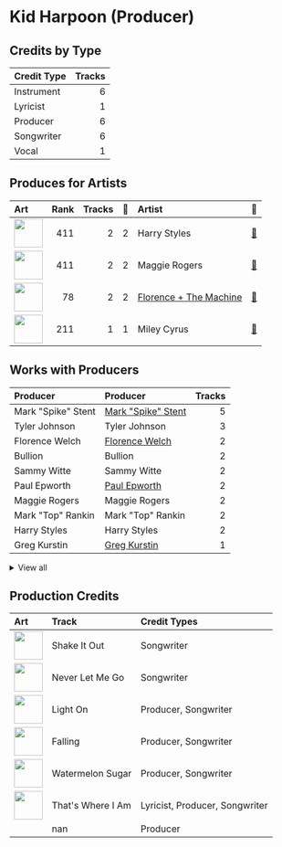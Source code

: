 # Kid Harpoon (Producer)

## Credits by Type

| Credit Type | Tracks |
|:---|---:|
| Instrument | 6 |
| Lyricist | 1 |
| Producer | 6 |
| Songwriter | 6 |
| Vocal | 1 |

## Produces for Artists

| Art | Rank | Tracks | 💚 | Artist | 🔗 |
|:---|---:|---:|---:|:---|:---|
| <img src="https://i.scdn.co/image/ab6761610000e5ebf7db7c8ede90a019c54590bb" alt="" width="50" /> | 411 | 2 | 2 | Harry Styles | [🔗](https://open.spotify.com/artist/6KImCVD70vtIoJWnq6nGn3) |
| <img src="https://i.scdn.co/image/ab6761610000e5eb621d7cddc0d2fa4d94ed1c1e" alt="" width="50" /> | 411 | 2 | 2 | Maggie Rogers | [🔗](https://open.spotify.com/artist/4NZvixzsSefsNiIqXn0NDe) |
| <img src="https://i.scdn.co/image/ab6761610000e5ebe3c37f869b830d1cf1ec829a" alt="" width="50" /> | 78 | 2 | 2 | [Florence + The Machine](../../artists/florence_+_the_machine/overview.md) | [🔗](https://open.spotify.com/artist/1moxjboGR7GNWYIMWsRjgG) |
| <img src="https://i.scdn.co/image/ab6761610000e5ebb4ba86c361191d48cbeb4b32" alt="" width="50" /> | 211 | 1 | 1 | Miley Cyrus | [🔗](https://open.spotify.com/artist/5YGY8feqx7naU7z4HrwZM6) |

## Works with Producers

| Producer | Producer | Tracks |
|:---|:---|---:|
| Mark "Spike" Stent | [Mark "Spike" Stent](../mark__spike__stent/overview.md) | 5 |
| Tyler Johnson | Tyler Johnson | 3 |
| Florence Welch | [Florence Welch](../florence_welch/overview.md) | 2 |
| Bullion | Bullion | 2 |
| Sammy Witte | Sammy Witte | 2 |
| Paul Epworth | [Paul Epworth](../paul_epworth/overview.md) | 2 |
| Maggie Rogers | Maggie Rogers | 2 |
| Mark "Top" Rankin | Mark "Top" Rankin | 2 |
| Harry Styles | Harry Styles | 2 |
| Greg Kurstin | [Greg Kurstin](../greg_kurstin/overview.md) | 1 |


<details>
<summary>View all</summary>

| Producer | Producer | Tracks |
|:---|:---|---:|
| Serban Ghenea | [Serban Ghenea](../serban_ghenea/overview.md) | 1 |
| Tom Elmhirst | Tom Elmhirst | 1 |
| Julian Burg | Julian Burg | 1 |
| Brian Rajaratnam | Brian Rajaratnam | 1 |
| John Hanes | [John Hanes](../john_hanes/overview.md) | 1 |
| Nick Lobel | Nick Lobel | 1 |
| Miley Cyrus | Miley Cyrus | 1 |
| Michael Pollack | Michael Pollack | 1 |
| Mitch Rowland | Mitch Rowland | 1 |
| Gregory Hein | Gregory Hein | 1 |
| Alex Pasco | Alex Pasco | 1 |
| Jeremy Hatcher | Jeremy Hatcher | 1 |

</details>


## Production Credits

| Art | Track | Credit Types |
|:---|:---|:---|
| <img src="https://i.scdn.co/image/ab67616d0000b273527d94ecf554774fc313bf48" alt="" width="50" /> | Shake It Out | Songwriter |
| <img src="https://i.scdn.co/image/ab67616d0000b273527d94ecf554774fc313bf48" alt="" width="50" /> | Never Let Me Go | Songwriter |
| <img src="https://i.scdn.co/image/ab67616d0000b273d658a02ba8931985bdc4e0da" alt="" width="50" /> | Light On | Producer, Songwriter |
| <img src="https://i.scdn.co/image/ab67616d0000b27377fdcfda6535601aff081b6a" alt="" width="50" /> | Falling | Producer, Songwriter |
| <img src="https://i.scdn.co/image/ab67616d0000b27377fdcfda6535601aff081b6a" alt="" width="50" /> | Watermelon Sugar | Producer, Songwriter |
| <img src="https://i.scdn.co/image/ab67616d0000b2730fdfb62956211c999c39a5a3" alt="" width="50" /> | That's Where I Am | Lyricist, Producer, Songwriter |
| | nan | Producer |